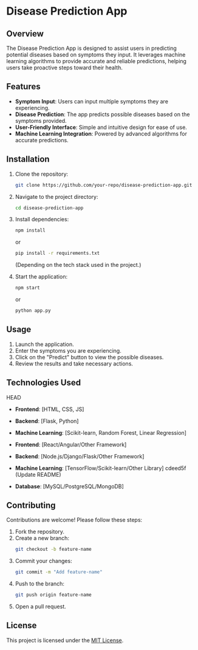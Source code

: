 # Disease Prediction App

## Overview
The Disease Prediction App is designed to assist users in predicting potential diseases based on symptoms they input. It leverages machine learning algorithms to provide accurate and reliable predictions, helping users take proactive steps toward their health.

## Features
- **Symptom Input**: Users can input multiple symptoms they are experiencing.
- **Disease Prediction**: The app predicts possible diseases based on the symptoms provided.
- **User-Friendly Interface**: Simple and intuitive design for ease of use.
- **Machine Learning Integration**: Powered by advanced algorithms for accurate predictions.

## Installation
1. Clone the repository:
   ```bash
   git clone https://github.com/your-repo/disease-prediction-app.git
   ```
2. Navigate to the project directory:
   ```bash
   cd disease-prediction-app
   ```
3. Install dependencies:
   ```bash
   npm install
   ```
   or
   ```bash
   pip install -r requirements.txt
   ```
   (Depending on the tech stack used in the project.)

4. Start the application:
   ```bash
   npm start
   ```
   or
   ```bash
   python app.py
   ```

## Usage
1. Launch the application.
2. Enter the symptoms you are experiencing.
3. Click on the "Predict" button to view the possible diseases.
4. Review the results and take necessary actions.

## Technologies Used
 HEAD
- **Frontend**: [HTML, CSS, JS]
- **Backend**: [Flask, Python]
- **Machine Learning**: [Scikit-learn, Random Forest, Linear Regression]

- **Frontend**: [React/Angular/Other Framework]
- **Backend**: [Node.js/Django/Flask/Other Framework]
- **Machine Learning**: [TensorFlow/Scikit-learn/Other Library]
cdeed5f (Update README)
- **Database**: [MySQL/PostgreSQL/MongoDB]

## Contributing
Contributions are welcome! Please follow these steps:
1. Fork the repository.
2. Create a new branch:
   ```bash
   git checkout -b feature-name
   ```
3. Commit your changes:
   ```bash
   git commit -m "Add feature-name"
   ```
4. Push to the branch:
   ```bash
   git push origin feature-name
   ```
5. Open a pull request.

## License
This project is licensed under the [MIT License](LICENSE).

